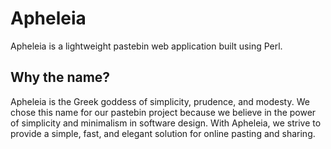 # Apheleia 
Apheleia is a lightweight pastebin web application built using Perl.

## Why the name?
Apheleia is the Greek goddess of simplicity, prudence, and modesty. We chose this name for our pastebin project because we believe in the power of simplicity and minimalism in software design. With Apheleia, we strive to provide a simple, fast, and elegant solution for online pasting and sharing.
